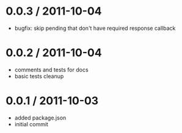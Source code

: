 
0.0.3 / 2011-10-04 
==================

  * bugfix: skip pending that don't have required response callback

0.0.2 / 2011-10-04 
==================

  * comments and tests for docs
  * basic tests cleanup

0.0.1 / 2011-10-03 
==================

  * added package.json
  * initial commit
